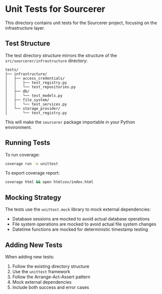 # Unit Tests for Sourcerer

This directory contains unit tests for the Sourcerer project, focusing on the infrastructure layer.

## Test Structure

The test directory structure mirrors the structure of the `src/sourcerer/infrastructure` directory:

```
tests/
├── infrastructure/
│   ├── access_credentials/
│   │   ├── test_registry.py
│   │   └── test_repositories.py
│   ├── db/
│   │   └── test_models.py
│   ├── file_system/
│   │   └── test_services.py
│   └── storage_provider/
│       └── test_registry.py
```


This will make the `sourcerer` package importable in your Python environment.

## Running Tests

To run coverage:

```bash
coverage run -m unittest
```

To export coverage report:

```bash
coverage html && open htmlcov/index.html
```


## Mocking Strategy

The tests use the `unittest.mock` library to mock external dependencies:

- Database sessions are mocked to avoid actual database operations
- File system operations are mocked to avoid actual file system changes
- Datetime functions are mocked for deterministic timestamp testing

## Adding New Tests

When adding new tests:

1. Follow the existing directory structure
2. Use the `unittest` framework
3. Follow the Arrange-Act-Assert pattern
4. Mock external dependencies
5. Include both success and error cases
